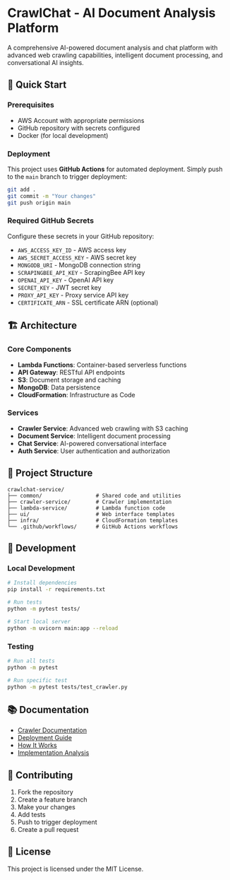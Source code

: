 # CrawlChat - AI Document Analysis Platform

A comprehensive AI-powered document analysis and chat platform with advanced web crawling capabilities, intelligent document processing, and conversational AI insights.

## 🚀 Quick Start

### Prerequisites
- AWS Account with appropriate permissions
- GitHub repository with secrets configured
- Docker (for local development)

### Deployment

This project uses **GitHub Actions** for automated deployment. Simply push to the `main` branch to trigger deployment:

```bash
git add .
git commit -m "Your changes"
git push origin main
```

### Required GitHub Secrets

Configure these secrets in your GitHub repository:

- `AWS_ACCESS_KEY_ID` - AWS access key
- `AWS_SECRET_ACCESS_KEY` - AWS secret key
- `MONGODB_URI` - MongoDB connection string
- `SCRAPINGBEE_API_KEY` - ScrapingBee API key
- `OPENAI_API_KEY` - OpenAI API key
- `SECRET_KEY` - JWT secret key
- `PROXY_API_KEY` - Proxy service API key
- `CERTIFICATE_ARN` - SSL certificate ARN (optional)

## 🏗️ Architecture

### Core Components
- **Lambda Functions**: Container-based serverless functions
- **API Gateway**: RESTful API endpoints
- **S3**: Document storage and caching
- **MongoDB**: Data persistence
- **CloudFormation**: Infrastructure as Code

### Services
- **Crawler Service**: Advanced web crawling with S3 caching
- **Document Service**: Intelligent document processing
- **Chat Service**: AI-powered conversational interface
- **Auth Service**: User authentication and authorization

## 📁 Project Structure

```
crawlchat-service/
├── common/                 # Shared code and utilities
├── crawler-service/        # Crawler implementation
├── lambda-service/         # Lambda function code
├── ui/                     # Web interface templates
├── infra/                  # CloudFormation templates
└── .github/workflows/      # GitHub Actions workflows
```

## 🔧 Development

### Local Development
```bash
# Install dependencies
pip install -r requirements.txt

# Run tests
python -m pytest tests/

# Start local server
python -m uvicorn main:app --reload
```

### Testing
```bash
# Run all tests
python -m pytest

# Run specific test
python -m pytest tests/test_crawler.py
```

## 📚 Documentation

- [Crawler Documentation](CRAWLER_DOCUMENTATION.md)
- [Deployment Guide](DEPLOYMENT_GUIDE.md)
- [How It Works](HOW_IT_WORKS.md)
- [Implementation Analysis](IMPLEMENTATION_GAP_ANALYSIS.md)

## 🤝 Contributing

1. Fork the repository
2. Create a feature branch
3. Make your changes
4. Add tests
5. Push to trigger deployment
6. Create a pull request

## 📄 License

This project is licensed under the MIT License. 